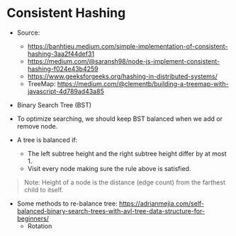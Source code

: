 # Consistent Hashing

- Source:
    - https://banhtieu.medium.com/simple-implementation-of-consistent-hashing-3aa2f44def31
    - https://medium.com/@saransh98/node-js-implement-consistent-hashing-f024e43b4259
    - https://www.geeksforgeeks.org/hashing-in-distributed-systems/
    - TreeMap: https://medium.com/@clementb/building-a-treemap-with-javascript-4d789ad43a85

- Binary Search Tree (BST)
- To optimize searching, we should keep BST balanced when we add or remove node.
- A tree is balanced if:
    - The left subtree height and the right subtree height differ by at most 1.
    - Visit every node making sure the rule above is satisfied.

> Note: Height of a node is the distance (edge count) from the farthest child to itself.

- Some methods to re-balance tree: https://adrianmejia.com/self-balanced-binary-search-trees-with-avl-tree-data-structure-for-beginners/
    - Rotation
